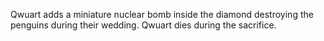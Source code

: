 Qwuart adds a miniature nuclear bomb inside the diamond destroying the penguins during their wedding. Qwuart dies during the sacrifice.